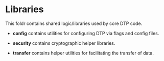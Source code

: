 # Libraries

This foldr contains shared logic/libraries used by core DTP code.

 - **config** contains utilities for configuring DTP via flags and config files. 
   
 - **security** contains cryptographic helper libraries.
   
 - **transfer** contains helper utilities for facilitating the transfer of data.

